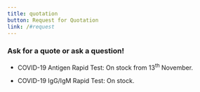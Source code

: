 ```yaml
---
title: quotation
button: Request for Quotation
link: /#request
---
```

### Ask for a quote or ask a question!

* COVID-19 Antigen Rapid Test: On stock from 13<sup>th</sup> November.

* COVID-19 IgG/IgM Rapid Test: On stock.